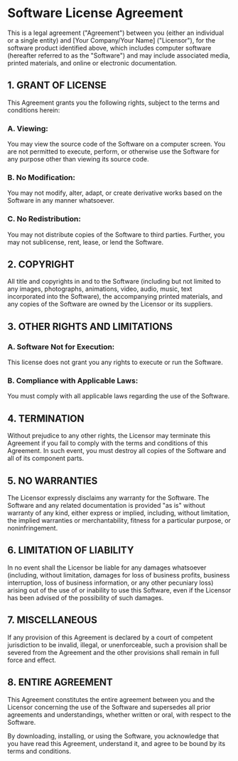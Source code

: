 # Software License Agreement

This is a legal agreement ("Agreement") between you (either an individual or a single entity) and [Your Company/Your Name] ("Licensor"), for the software product identified above, which includes computer software (hereafter referred to as the "Software") and may include associated media, printed materials, and online or electronic documentation.

## 1. GRANT OF LICENSE

This Agreement grants you the following rights, subject to the terms and conditions herein:

### A. Viewing:
You may view the source code of the Software on a computer screen. You are not permitted to execute, perform, or otherwise use the Software for any purpose other than viewing its source code.

### B. No Modification:
You may not modify, alter, adapt, or create derivative works based on the Software in any manner whatsoever.

### C. No Redistribution:
You may not distribute copies of the Software to third parties. Further, you may not sublicense, rent, lease, or lend the Software.

## 2. COPYRIGHT

All title and copyrights in and to the Software (including but not limited to any images, photographs, animations, video, audio, music, text incorporated into the Software), the accompanying printed materials, and any copies of the Software are owned by the Licensor or its suppliers.

## 3. OTHER RIGHTS AND LIMITATIONS

### A. Software Not for Execution:
This license does not grant you any rights to execute or run the Software.

### B. Compliance with Applicable Laws:
You must comply with all applicable laws regarding the use of the Software.

## 4. TERMINATION

Without prejudice to any other rights, the Licensor may terminate this Agreement if you fail to comply with the terms and conditions of this Agreement. In such event, you must destroy all copies of the Software and all of its component parts.

## 5. NO WARRANTIES

The Licensor expressly disclaims any warranty for the Software. The Software and any related documentation is provided "as is" without warranty of any kind, either express or implied, including, without limitation, the implied warranties or merchantability, fitness for a particular purpose, or noninfringement.

## 6. LIMITATION OF LIABILITY

In no event shall the Licensor be liable for any damages whatsoever (including, without limitation, damages for loss of business profits, business interruption, loss of business information, or any other pecuniary loss) arising out of the use of or inability to use this Software, even if the Licensor has been advised of the possibility of such damages.

## 7. MISCELLANEOUS

If any provision of this Agreement is declared by a court of competent jurisdiction to be invalid, illegal, or unenforceable, such a provision shall be severed from the Agreement and the other provisions shall remain in full force and effect.

## 8. ENTIRE AGREEMENT

This Agreement constitutes the entire agreement between you and the Licensor concerning the use of the Software and supersedes all prior agreements and understandings, whether written or oral, with respect to the Software.

By downloading, installing, or using the Software, you acknowledge that you have read this Agreement, understand it, and agree to be bound by its terms and conditions.
